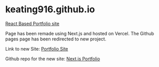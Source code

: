 # keating916.github.io
[React Based Portfolio site](keating916.github.io)


Page has been remade using Next.js and hosted on Vercel. The Github pages page has been redirected to new project.

Link to new Site: [Portfolio Site](https://keating916.vercel.app/)

Github repo for the new site: [Next.js Portfolio](https://github.com/keating916/rnp)
